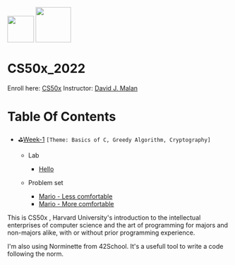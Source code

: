 <img src="https://pll.harvard.edu/sites/all/themes/hoc/static/images/harvard-logo-large.png" height="60"/> <img src="https://pll.harvard.edu/sites/default/files/styles/header/public/course/CS50x_pll.png" height="80"/>

# CS50x_2022

Enroll here: [CS50x](https://cs50.harvard.edu/x/2022/)
Instructor: [David J. Malan](https://cs.harvard.edu/malan/)

# Table Of Contents

- :golf:[Week-1](https://github.com/nogran/CS50x_2022/tree/main/week_01_c) `[Theme: Basics of C, Greedy Algorithm, Cryptography]`
	- Lab
		- [Hello](https://github.com/nogran/CS50x_2022/blob/main/week_01_c/hello.c)

	- Problem set
		- [Mario - Less comfortable](https://github.com/nogran/CS50x_2022/blob/main/week_01_c/final_projects/mario-less/mario.c)
		- [Mario - More comfortable](https://github.com/nogran/CS50x_2022/blob/main/week_01_c/final_projects/mario-more/mario.c)

This is CS50x , Harvard University's introduction to the intellectual enterprises of computer science and the art of programming for majors and non-majors alike, with or without prior programming experience.

I'm also using Norminette from 42School. It's a usefull tool to write a code following the norm.

